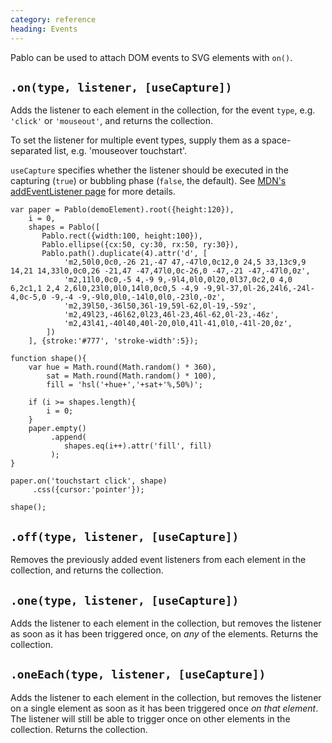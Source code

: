```yaml
--- 
category: reference
heading: Events
---
```


Pablo can be used to attach DOM events to SVG elements with `on()`.


`.on(type, listener, [useCapture])`
---------------------------------

Adds the listener to each element in the collection, for the event `type`, e.g. `'click'` or `'mouseout'`, and returns the collection.

To set the listener for multiple event types, supply them as a space-separated list, e.g. 'mouseover touchstart'.

`useCapture` specifies whether the listener should be executed in the capturing (`true`) or bubbling phase (`false`, the default). See [MDN's addEventListener page][addEventListener] for more details.
    
    var paper = Pablo(demoElement).root({height:120}),
        i = 0,
        shapes = Pablo([
           Pablo.rect({width:100, height:100}),
           Pablo.ellipse({cx:50, cy:30, rx:50, ry:30}),
           Pablo.path().duplicate(4).attr('d', [
                'm2,50l0,0c0,-26 21,-47 47,-47l0,0c12,0 24,5 33,13c9,9 14,21 14,33l0,0c0,26 -21,47 -47,47l0,0c-26,0 -47,-21 -47,-47l0,0z',
                'm2,11l0,0c0,-5 4,-9 9,-9l4,0l0,0l20,0l37,0c2,0 4,0 6,2c1,1 2,4 2,6l0,23l0,0l0,14l0,0c0,5 -4,9 -9,9l-37,0l-26,24l6,-24l-4,0c-5,0 -9,-4 -9,-9l0,0l0,-14l0,0l0,-23l0,-0z',
                'm2,39l50,-36l50,36l-19,59l-62,0l-19,-59z',
                'm2,49l23,-46l62,0l23,46l-23,46l-62,0l-23,-46z',
                'm2,43l41,-40l40,40l-20,0l0,41l-41,0l0,-41l-20,0z',
            ])
        ], {stroke:'#777', 'stroke-width':5});

    function shape(){
        var hue = Math.round(Math.random() * 360),
            sat = Math.round(Math.random() * 100),
            fill = 'hsl('+hue+','+sat+'%,50%)';

        if (i >= shapes.length){
            i = 0;
        }
        paper.empty()
             .append(
                shapes.eq(i++).attr('fill', fill)
             );
    }

    paper.on('touchstart click', shape)
         .css({cursor:'pointer'});
         
    shape();


`.off(type, listener, [useCapture])`
------------------------------------

Removes the previously added event listeners from each element in the collection, and returns the collection.


`.one(type, listener, [useCapture])`
------------------------------------

Adds the listener to each element in the collection, but removes the listener as soon as it has been triggered once, on _any_ of the elements. Returns the collection.


`.oneEach(type, listener, [useCapture])`
----------------------------------------

Adds the listener to each element in the collection, but removes the listener on a single element as soon as it has been triggered once _on that element_. The listener will still be able to trigger once on other elements in the collection. Returns the collection.


[addEventListener]: https://developer.mozilla.org/en-US/docs/DOM/element.addEventListener